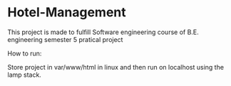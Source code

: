 # Hotel-Management
This project is made to fulfill Software engineering course of B.E. engineering semester 5 pratical project

How to run:

Store project in var/www/html in linux and then run on localhost using the lamp stack.
